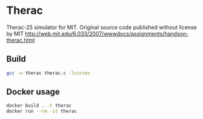 # Therac
Therac-25 simulator for MIT. Original source code published without license by MIT http://web.mit.edu/6.033/2007/wwwdocs/assignments/handson-therac.html

## Build

```bash
gcc -o therac therac.c -lcurses
```

## Docker usage

```bash
docker build . -t therac
docker run --rm -it therac
```
